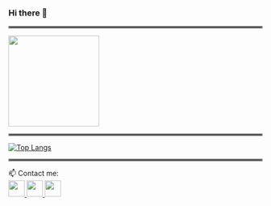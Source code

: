 ### Hi there 👋

<hr style="border:2px solid gray"> </hr>
<img height="180em" src="https://github-readme-stats.vercel.app/api?username=zahrayousefijamarani&hide_border=true&&count_private=true&include_all_commits=true&hide_rank=true" />
<hr style="border:2px solid gray"> </hr>

[![Top Langs](https://github-readme-stats.vercel.app/api/top-langs/?username=zahrayousefijamarani&langs_count=10)](https://github.com/anuraghazra/github-readme-stats)

<hr style="border:2px solid gray"> </hr>
 📫 Contact me: 
 
 <div>
<!--          <a>
          <img src="https://cdn.icon-icons.com/icons2/2108/PNG/512/researchgate_icon_130843.png" width=27/>
          </a> -->
        <a href="mailto: z.y.j.1379@gmail.com">
                 <img src="https://img.icons8.com/fluency/50/000000/email.png" width=32/>
        </a>
         <a href="https://www.linkedin.com/in/zahra-yousefi-jamarani-37b619208/">
            <img src="https://img.icons8.com/color/50/000000/linkedin.png" width=32/>
        <a href="https://zahrayousefijamarani.github.io/">
            <img src="https://img.icons8.com/fluency/50/000000/resume-website.png" width=32/>
        </a>
         
       
</div>
 
 
<!--  <div class="badge-base LI-profile-badge" data-locale="en_US" data-size="medium" data-theme="dark" data-type="VERTICAL" data-vanity="zahra-yousefi-jamarani-37b619208" data-version="v1"><a class="badge-base__link LI-simple-link" href="https://ir.linkedin.com/in/zahra-yousefi-jamarani-37b619208?trk=profile-badge">Zahra Yousefi Jamarani</a></div> -->
              

